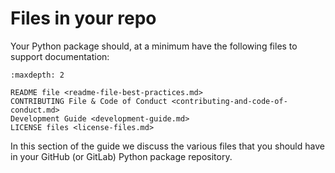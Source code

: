 # Files in your repo 
Your Python package should, at a minimum have the following files 
to support documentation:


```{toctree}
:maxdepth: 2

README file <readme-file-best-practices.md>
CONTRIBUTING File & Code of Conduct <contributing-and-code-of-conduct.md>
Development Guide <development-guide.md>
LICENSE files <license-files.md>
```

In this section of the guide we discuss the various files that you
should have in your GitHub (or GitLab) Python package repository. 